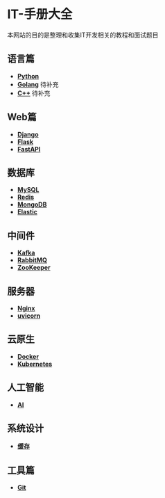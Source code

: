 # IT-手册大全

本网站的目的是整理和收集IT开发相关的教程和面试题目

## 语言篇

* [**Python**](语言篇/python/basic.md)
* [**Golang**]()     待补充
* [**C++**]()  待补充

## Web篇
    
+ [**Django**](Web篇/Django/basic.md)
+ [**Flask**](Web篇/Flask/basic.md)
+ [**FastAPI**](Web篇/FastAPI/basic.md)

## 数据库

+ [**MySQL**](数据库/MySQL/basic.md)
+ [**Redis**](数据库/Redis/basic.md)
+ [**MongoDB**](数据库/MongoDB/basic.md)
+ [**Elastic**](数据库/Elastic/basic.md)

## 中间件

+ [**Kafka**](中间件/kafka/basic.md)
+ [**RabbitMQ**](中间件/rabbitmq/basic.md)
+ [**ZooKeeper**](中间件/zookeeper/basic.md)

## 服务器

+ [**Nginx**](服务器/nginx/basic.md)
+ [**uvicorn**](服务器/uvicorn/basic.md)

## 云原生

+ [**Docker**](云原生/docker/basic.md)
+ [**Kubernetes**](云原生/kubernetes/basic.md)

## 人工智能

+ [**AI**](人工智能/basic.md)

## 系统设计

+ [**缓存**]()

## 工具篇

+ [**Git**](工具篇/git.md)


